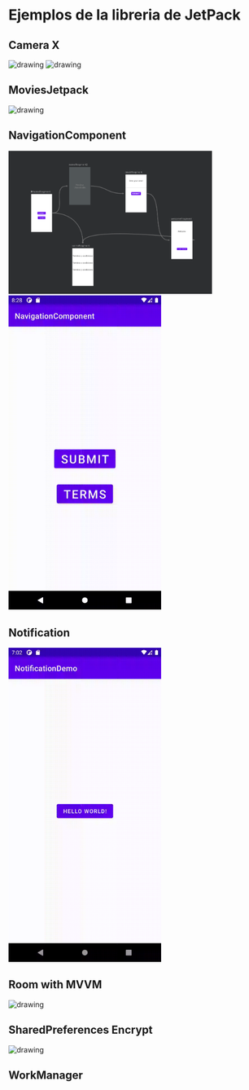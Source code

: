 # Ejemplos de la libreria de JetPack

## Camera X
<img src="CameraX/Imagenes/01.gif" alt="drawing" width="300"/>
<img src="CameraX/Imagenes/02.gif" alt="drawing" width="300"/>

## MoviesJetpack
<img src="MoviesJetPack/1.gif" alt="drawing" width="400"/>

## NavigationComponent
<img src="NavigationComponent/1.png" alt="drawing" width="400"/><img src="NavigationComponent/2.gif" alt="drawing" width="300"/>

## Notification
<img src="NotificationDemo/1.gif" alt="drawing" width="300"/>

## Room with MVVM
<img src="RoomDemo/1.gif" alt="drawing" width="300"/>

## SharedPreferences Encrypt
<img src="SharePreferencesEncrypte/01.gif" alt="drawing" width="300"/>

## WorkManager



